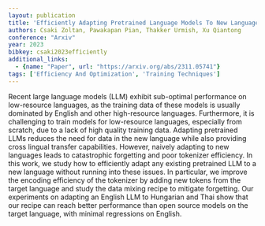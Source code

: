 ```yaml
---
layout: publication
title: 'Efficiently Adapting Pretrained Language Models To New Languages'
authors: Csaki Zoltan, Pawakapan Pian, Thakker Urmish, Xu Qiantong
conference: "Arxiv"
year: 2023
bibkey: csaki2023efficiently
additional_links:
  - {name: "Paper", url: "https://arxiv.org/abs/2311.05741"}
tags: ['Efficiency And Optimization', 'Training Techniques']
---
```

Recent large language models (LLM) exhibit sub-optimal performance on
low-resource languages, as the training data of these models is usually
dominated by English and other high-resource languages. Furthermore, it is
challenging to train models for low-resource languages, especially from
scratch, due to a lack of high quality training data. Adapting pretrained LLMs
reduces the need for data in the new language while also providing cross
lingual transfer capabilities. However, naively adapting to new languages leads
to catastrophic forgetting and poor tokenizer efficiency. In this work, we
study how to efficiently adapt any existing pretrained LLM to a new language
without running into these issues. In particular, we improve the encoding
efficiency of the tokenizer by adding new tokens from the target language and
study the data mixing recipe to mitigate forgetting. Our experiments on
adapting an English LLM to Hungarian and Thai show that our recipe can reach
better performance than open source models on the target language, with minimal
regressions on English.
